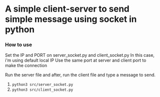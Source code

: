 # A simple client-server to send simple message using socket in python

### How to use

Set the IP and PORT on server_socket.py and client_socket.py
In this case, i'm using default local IP
Use the same port at server and client port to make the connection

Run the server file and after, run the client file and type a message to send.

1. `python3 src/server_socket.py`
2. `python3 src/client_socket.py`
